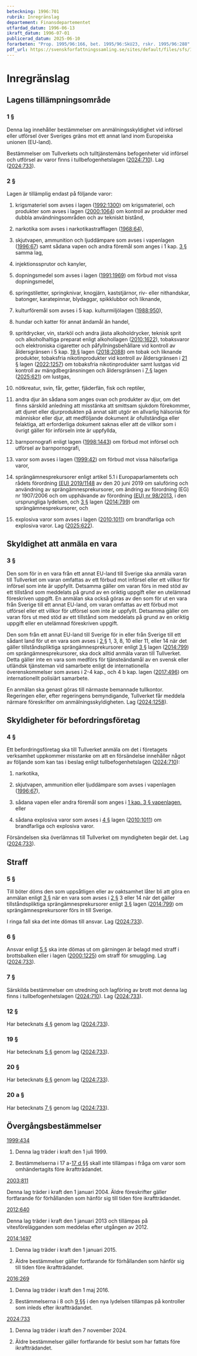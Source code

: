 ```yaml
---
beteckning: 1996:701
rubrik: Inregränslag
departement: Finansdepartementet
utfardad_datum: 1996-06-13
ikraft_datum: 1996-07-01
publicerad_datum: 2025-06-10
forarbeten: "Prop. 1995/96:166, bet. 1995/96:SkU23, rskr. 1995/96:288"
pdf_url: https://svenskforfattningssamling.se/sites/default/files/sfs/1996-06/SFS1996-701.pdf
---
```


# Inregränslag

## Lagens tillämpningsområde

### 1 §

Denna lag innehåller bestämmelser om anmälningsskyldighet vid införsel eller utförsel över Sveriges gräns mot ett annat land inom Europeiska unionen (EU-land).

Bestämmelser om Tullverkets och tulltjänstemäns befogenheter vid införsel och utförsel av varor finns i tullbefogenhetslagen ([2024:710](https://selex.se/eli/sfs/2024/710)). Lag ([2024:733](https://selex.se/eli/sfs/2024/733)).

### 2 §

Lagen är tillämplig endast på följande varor:

1. krigsmateriel som avses i lagen ([1992:1300](https://selex.se/eli/sfs/1992/1300)) om krigsmateriel, och produkter som avses i lagen ([2000:1064](https://selex.se/eli/sfs/2000/1064)) om kontroll av produkter med dubbla användningsområden och av tekniskt bistånd,

2. narkotika som avses i narkotikastrafflagen ([1968:64](https://selex.se/eli/sfs/1968/64)),

3. skjutvapen, ammunition och ljuddämpare som avses i vapenlagen ([1996:67](https://selex.se/eli/sfs/1996/67)) samt sådana vapen och andra föremål som anges i 1 kap. [3 §](#kap1.3) samma lag,

4. injektionssprutor och kanyler,

5. dopningsmedel som avses i lagen ([1991:1969](https://selex.se/eli/sfs/1991/1969)) om förbud mot vissa dopningsmedel,

6. springstiletter, springknivar, knogjärn, kaststjärnor, riv- eller nithandskar, batonger, karatepinnar, blydaggar, spikklubbor och liknande,

7. kulturföremål som avses i 5 kap. kulturmiljölagen ([1988:950](https://selex.se/eli/sfs/1988/950)),

8. hundar och katter för annat ändamål än handel,

9. spritdrycker, vin, starköl och andra jästa alkoholdrycker, teknisk sprit och alkoholhaltiga preparat enligt alkohollagen ([2010:1622](https://selex.se/eli/sfs/2010/1622)), tobaksvaror och elektroniska cigaretter och påfyllningsbehållare vid kontroll av åldersgränsen i 5 kap. [19 §](#kap5.19) lagen ([2018:2088](https://selex.se/eli/sfs/2018/2088)) om tobak och liknande produkter, tobaksfria nikotinprodukter vid kontroll av åldersgränsen i [21 §](#21) lagen ([2022:1257](https://selex.se/eli/sfs/2022/1257)) om tobaksfria nikotinprodukter samt lustgas vid kontroll av mängdbegränsningen och åldersgränsen i [7 §](#7) lagen ([2025:621](https://selex.se/eli/sfs/2025/621)) om lustgas,

10. nötkreatur, svin, får, getter, fjäderfän, fisk och reptiler,

11. andra djur än sådana som anges ovan och produkter av djur, om det finns särskild anledning att misstänka att smittsam sjukdom förekommer, att djuret eller djurprodukten på annat sätt utgör en allvarlig hälsorisk för människor eller djur, att medföljande dokument är ofullständiga eller felaktiga, att erforderliga dokument saknas eller att de villkor som i övrigt gäller för införseln inte är uppfyllda,

12. barnpornografi enligt lagen ([1998:1443](https://selex.se/eli/sfs/1998/1443)) om förbud mot införsel och utförsel av barnpornografi,

13. varor som avses i lagen ([1999:42](https://selex.se/eli/sfs/1999/42)) om förbud mot vissa hälsofarliga varor,

14. sprängämnesprekursorer enligt artikel 5.1 i Europaparlamentets och rådets förordning [(EU) 2019/1148](https://eur-lex.europa.eu/legal-content/SV/ALL/?uri=celex%3A31148R2019) av den 20 juni 2019 om saluföring och användning av sprängämnesprekursorer, om ändring av förordning (EG) nr 1907/2006 och om upphävande av förordning [(EU) nr 98/2013](https://eur-lex.europa.eu/legal-content/SV/ALL/?uri=celex%3A32013R0098), i den ursprungliga lydelsen, och [3 §](#3) lagen ([2014:799](https://selex.se/eli/sfs/2014/799)) om sprängämnesprekursorer, och

15. explosiva varor som avses i lagen ([2010:1011](https://selex.se/eli/sfs/2010/1011)) om brandfarliga och explosiva varor. Lag ([2025:622](https://selex.se/eli/sfs/2025/622)).

## Skyldighet att anmäla en vara

### 3 §

Den som för in en vara från ett annat EU-land till Sverige ska anmäla varan till Tullverket om varan omfattas av ett förbud mot införsel eller ett villkor för införsel som inte är uppfyllt. Detsamma gäller om varan förs in med stöd av ett tillstånd som meddelats på grund av en oriktig uppgift eller en utelämnad föreskriven uppgift. En anmälan ska också göras av den som för ut en vara från Sverige till ett annat EU-land, om varan omfattas av ett förbud mot utförsel eller ett villkor för utförsel som inte är uppfyllt. Detsamma gäller om varan förs ut med stöd av ett tillstånd som meddelats på grund av en oriktig uppgift eller en utelämnad föreskriven uppgift.

Den som från ett annat EU-land till Sverige för in eller från Sverige till ett sådant land för ut en vara som avses i [2 §](#2) 1, 3, 8, 10 eller 11, eller 14 när det gäller tillståndspliktiga sprängämnesprekursorer enligt [3 §](#3) lagen ([2014:799](https://selex.se/eli/sfs/2014/799)) om sprängämnesprekursorer, ska dock alltid anmäla varan till Tullverket. Detta gäller inte en vara som medförs för tjänsteändamål av en svensk eller utländsk tjänsteman vid samarbete enligt de internationella överenskommelser som avses i 2-4 kap., och 4 b kap. lagen ([2017:496](https://selex.se/eli/sfs/2017/496)) om internationellt polisiärt samarbete.

En anmälan ska genast göras till närmaste bemannade tullkontor. Regeringen eller, efter regeringens bemyndigande, Tullverket får meddela närmare föreskrifter om anmälningsskyldigheten. Lag ([2024:1258](https://selex.se/eli/sfs/2024/1258)).

## Skyldigheter för befordringsföretag

### 4 §

Ett befordringsföretag ska till Tullverket anmäla om det i företagets verksamhet uppkommer misstanke om att en försändelse innehåller något av följande som kan tas i beslag enligt tullbefogenhetslagen ([2024:710](https://selex.se/eli/sfs/2024/710)):

1. narkotika,

2. skjutvapen, ammunition eller ljuddämpare som avses i vapenlagen ([1996:67](https://selex.se/eli/sfs/1996/67)),

3. sådana vapen eller andra föremål som anges i [1 kap. 3 § vapenlagen](https://selex.se/eli/sfs/1996/67#kap1.3), eller

4. sådana explosiva varor som avses i [4 §](#4) lagen ([2010:1011](https://selex.se/eli/sfs/2010/1011)) om brandfarliga och explosiva varor.

Försändelsen ska överlämnas till Tullverket om myndigheten begär det. Lag ([2024:733](https://selex.se/eli/sfs/2024/733)).

## Straff

### 5 §

Till böter döms den som uppsåtligen eller av oaktsamhet låter bli att göra en anmälan enligt [3 §](#3) när en vara som avses i [2 §](#2) 3 eller 14 när det gäller tillståndspliktiga sprängämnesprekursorer enligt [3 §](#3) lagen ([2014:799](https://selex.se/eli/sfs/2014/799)) om sprängämnesprekursorer förs in till Sverige.

I ringa fall ska det inte dömas till ansvar. Lag ([2024:733](https://selex.se/eli/sfs/2024/733)).

### 6 §

Ansvar enligt [5 §](#5) ska inte dömas ut om gärningen är belagd med straff i brottsbalken eller i lagen ([2000:1225](https://selex.se/eli/sfs/2000/1225)) om straff för smuggling. Lag ([2024:733](https://selex.se/eli/sfs/2024/733)).

### 7 §

Särskilda bestämmelser om utredning och lagföring av brott mot denna lag finns i tullbefogenhetslagen ([2024:710](https://selex.se/eli/sfs/2024/710)). Lag ([2024:733](https://selex.se/eli/sfs/2024/733)).

### 12 §

Har betecknats [4 §](#4) genom lag ([2024:733](https://selex.se/eli/sfs/2024/733)).

### 19 §

Har betecknats [5 §](#5) genom lag ([2024:733](https://selex.se/eli/sfs/2024/733)).

### 20 §

Har betecknats [6 §](#6) genom lag ([2024:733](https://selex.se/eli/sfs/2024/733)).

### 20 a §

Har betecknats [7 §](#7) genom lag ([2024:733](https://selex.se/eli/sfs/2024/733)).

## Övergångsbestämmelser

[1999:434](https://selex.se/eli/sfs/1999/434)

1. Denna lag träder i kraft den 1 juli 1999.

2. Bestämmelserna i 17 a-[17 d §](#17d)§ skall inte tillämpas i fråga om varor som omhändertagits före ikraftträdandet.

[2003:811](https://selex.se/eli/sfs/2003/811)

Denna lag träder i kraft den 1 januari 2004. Äldre föreskrifter gäller fortfarande för förhållanden som hänför sig till tiden före ikraftträdandet.

[2012:640](https://selex.se/eli/sfs/2012/640)

Denna lag träder i kraft den 1 januari 2013 och tillämpas på vitesförelägganden som meddelas efter utgången av 2012.

[2014:1497](https://selex.se/eli/sfs/2014/1497)

1. Denna lag träder i kraft den 1 januari 2015.

2. Äldre bestämmelser gäller fortfarande för förhållanden som hänför sig till tiden före ikraftträdandet.

[2016:269](https://selex.se/eli/sfs/2016/269)

1. Denna lag träder i kraft den 1 maj 2016.

2. Bestämmelserna i 8 och [9 §](#9)§ i den nya lydelsen tillämpas på kontroller som inleds efter ikraftträdandet.

[2024:733](https://selex.se/eli/sfs/2024/733)

1. Denna lag träder i kraft den 7 november 2024.

2. Äldre bestämmelser gäller fortfarande för beslut som har fattats före ikraftträdandet.
